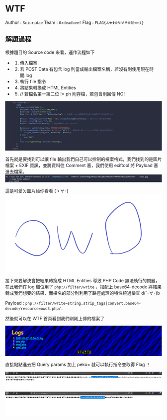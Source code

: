 # WTF

Author : `Sciuridae` Team : `0xdeadbeef` Flag : `FLAG{𖥂𖢐𖥑𖣠𖤐𖤐𖤐𖣠𖡨𖥶𖦂}`

## 解題過程

根據題目的 Source code 來看，運作流程如下

- 1. 傳入檔案
- 2. 若 POST Data 有包含 log 則當成輸出檔案名稱，若沒有則使用現在時間.log
- 3. 執行 file 指令
- 4. 將結果轉換成 HTML Entities
- 5. // 若檔名第一第二位 != ph 則存檔，若包含則回傳 NO!

![WTF Source](https://github.com/Ret2NOP/CTF-WriteUp/raw/main/2020/AIS3%20EOF%20CTF/assets/WTF-Source.png)

首先就是要找到可以讓 file 輸出我們自己可以控制的檔案格式，我們找到的是圖片檔案 + EXIF 資訊，並將資料往 Comment 塞，我們使用 exiftool 將 Payload 塞進去檔案。
![WTF EXIF](https://github.com/Ret2NOP/CTF-WriteUp/raw/main/2020/AIS3%20EOF%20CTF/assets/WTF-EXIFTool.png)

這是可愛ㄉ圖片給你看看 (ゝ∀･)
![WTF OwO](https://github.com/Ret2NOP/CTF-WriteUp/raw/main/2020/AIS3%20EOF%20CTF/assets/WTF-OwO.png)

接下來要解決會把結果轉換成 HTML Entities 導致 PHP Code 無法執行的問題，在此我們在 log 欄位用了 `php://filter/write` ，搭配上 base64-decode 將結果轉成我們想要的結果，而檔名的部分則利用了路徑處理的特性繞過檢查 d(`･∀･)b

Payload : `php://filter/write=string.strip_tags|convert.base64-decode/resource=owo3.php/.`

然後就可以在 WTF 首頁看到我們剛剛上傳的檔案了

![WTF Logs](https://github.com/Ret2NOP/CTF-WriteUp/raw/main/2020/AIS3%20EOF%20CTF/assets/WTF-logs.png)

直接點點進去把 Query params 加上 peko= 就可以執行指令並取得 Flag ！

![WTF ls](https://github.com/Ret2NOP/CTF-WriteUp/raw/main/2020/AIS3%20EOF%20CTF/assets/WTF-ls.png)
![WTF flag](https://github.com/Ret2NOP/CTF-WriteUp/raw/main/2020/AIS3%20EOF%20CTF/assets/WTF-Flag.png)
